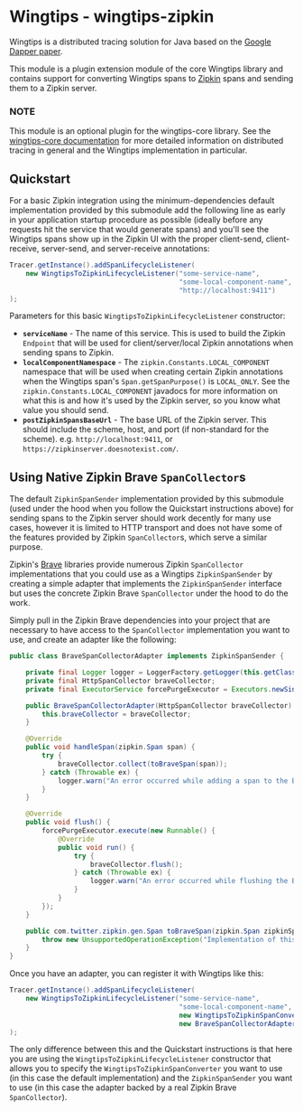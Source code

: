 # Wingtips - wingtips-zipkin

Wingtips is a distributed tracing solution for Java based on the [Google Dapper paper](http://static.googleusercontent.com/media/research.google.com/en/us/pubs/archive/36356.pdf). 

This module is a plugin extension module of the core Wingtips library and contains support for converting Wingtips spans to [Zipkin](http://zipkin.io/) spans and sending them to a Zipkin server.

### NOTE

This module is an optional plugin for the wingtips-core library. See the [wingtips-core documentation](../README.md) for more detailed information on distributed tracing in general and the Wingtips implementation in particular.

## Quickstart

For a basic Zipkin integration using the minimum-dependencies default implementation provided by this submodule add the following line as early in your application startup procedure as possible (ideally before any requests hit the service that would generate spans) and you'll see the Wingtips spans show up in the Zipkin UI with the proper client-send, client-receive, server-send, and server-receive annotations:

```java
Tracer.getInstance().addSpanLifecycleListener(
    new WingtipsToZipkinLifecycleListener("some-service-name", 
                                          "some-local-component-name", 
                                          "http://localhost:9411")
);
```

Parameters for this basic `WingtipsToZipkinLifecycleListener` constructor:

* **`serviceName`** - The name of this service. This is used to build the Zipkin `Endpoint` that will be used for client/server/local Zipkin annotations when sending spans to Zipkin.
* **`localComponentNamespace`** - The `zipkin.Constants.LOCAL_COMPONENT` namespace that will be used when creating certain Zipkin annotations when the Wingtips span's `Span.getSpanPurpose()` is `LOCAL_ONLY`. See the `zipkin.Constants.LOCAL_COMPONENT` javadocs for more information on what this is and how it's used by the Zipkin server, so you know what value you should send.
* **`postZipkinSpansBaseUrl`** - The base URL of the Zipkin server. This should include the scheme, host, and port (if non-standard for the scheme). e.g. `http://localhost:9411`, or `https://zipkinserver.doesnotexist.com/`.

## Using Native Zipkin Brave `SpanCollector`s

The default `ZipkinSpanSender` implementation provided by this submodule (used under the hood when you follow the Quickstart instructions above) for sending spans to the Zipkin server should work decently for many use cases, however it is limited to HTTP transport and does not have some of the features provided by Zipkin `SpanCollector`s, which serve a similar purpose.

Zipkin's [Brave](https://github.com/openzipkin/brave) libraries provide numerous Zipkin `SpanCollector` implementations that you could use as a Wingtips `ZipkinSpanSender` by creating a simple adapter that implements the `ZipkinSpanSender` interface but uses the concrete Zipkin Brave `SpanCollector` under the hood to do the work.

Simply pull in the Zipkin Brave dependencies into your project that are necessary to have access to the `SpanCollector` implementation you want to use, and create an adapter like the following:

```java
public class BraveSpanCollectorAdapter implements ZipkinSpanSender {

    private final Logger logger = LoggerFactory.getLogger(this.getClass());
    private final HttpSpanCollector braveCollector;
    private final ExecutorService forcePurgeExecutor = Executors.newSingleThreadExecutor();

    public BraveSpanCollectorAdapter(HttpSpanCollector braveCollector) {
        this.braveCollector = braveCollector;
    }

    @Override
    public void handleSpan(zipkin.Span span) {
        try {
            braveCollector.collect(toBraveSpan(span));
        } catch (Throwable ex) {
            logger.warn("An error occurred while adding a span to the Brave collector.", ex);
        }
    }

    @Override
    public void flush() {
        forcePurgeExecutor.execute(new Runnable() {
            @Override
            public void run() {
                try {
                    braveCollector.flush();
                } catch (Throwable ex) {
                    logger.warn("An error occurred while flushing the Brave collector.", ex);
                }
            }
        });
    }

    public com.twitter.zipkin.gen.Span toBraveSpan(zipkin.Span zipkinSpan) {
        throw new UnsupportedOperationException("Implementation of this method left as an exercise to the reader");
    }
}
```

Once you have an adapter, you can register it with Wingtips like this:

```java
Tracer.getInstance().addSpanLifecycleListener(
    new WingtipsToZipkinLifecycleListener("some-service-name", 
                                          "some-local-component-name", 
                                          new WingtipsToZipkinSpanConverterImpl(), 
                                          new BraveSpanCollectorAdapter(braveCollectorAdapter))
);
```

The only difference between this and the Quickstart instructions is that here you are using the `WingtipsToZipkinLifecycleListener` constructor that allows you to specify the `WingtipsToZipkinSpanConverter` you want to use (in this case the default implementation) and the `ZipkinSpanSender` you want to use (in this case the adapter backed by a real Zipkin Brave `SpanCollector`).